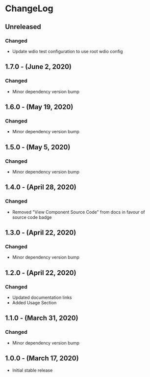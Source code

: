 ChangeLog
=========

Unreleased
----------
### Changed
* Update wdio test configuration to use root wdio config

1.7.0 - (June 2, 2020)
------------------
### Changed
* Minor dependency version bump

1.6.0 - (May 19, 2020)
------------------
### Changed
* Minor dependency version bump

1.5.0 - (May 5, 2020)
------------------
### Changed
* Minor dependency version bump

1.4.0 - (April 28, 2020)
------------------
### Changed
* Removed "View Component Source Code" from docs in favour of source code badge

1.3.0 - (April 22, 2020)
------------------
### Changed
* Minor dependency version bump

1.2.0 - (April 22, 2020)
------------------
### Changed
* Updated documentation links
* Added Usage Section

1.1.0 - (March 31, 2020)
------------------
### Changed
* Minor dependency version bump

1.0.0 - (March 17, 2020)
------------------
* Initial stable release
